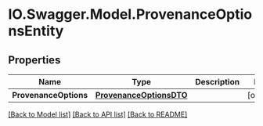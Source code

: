 # IO.Swagger.Model.ProvenanceOptionsEntity
## Properties

Name | Type | Description | Notes
------------ | ------------- | ------------- | -------------
**ProvenanceOptions** | [**ProvenanceOptionsDTO**](ProvenanceOptionsDTO.md) |  | [optional] 

[[Back to Model list]](../README.md#documentation-for-models) [[Back to API list]](../README.md#documentation-for-api-endpoints) [[Back to README]](../README.md)

